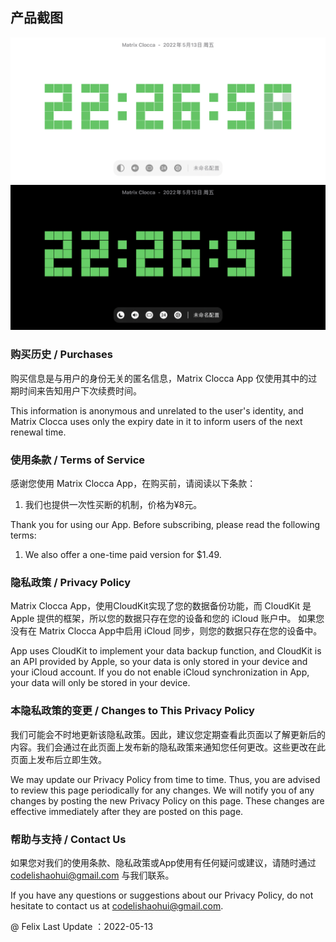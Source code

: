 
## 产品截图
![Image](https://github.com/codelishaohui/cashflow-privacy/raw/matrixclock/docs/screenshot1.png)
![Image](https://github.com/codelishaohui/cashflow-privacy/raw/matrixclock/docs/screenshot2.png)

### 购买历史 / Purchases

购买信息是与用户的身份无关的匿名信息，Matrix Clocca App 仅使用其中的过期时间来告知用户下次续费时间。

This information is anonymous and unrelated to the user's identity, and Matrix Clocca uses only the expiry date in it to inform users of the next renewal time.

### 使用条款 / Terms of Service
感谢您使用 Matrix Clocca App，在购买前，请阅读以下条款：
1. 我们也提供一次性买断的机制，价格为¥8元。

Thank you for using our App. Before subscribing, please read the following terms:
1. We also offer a one-time paid version for $1.49.

### 隐私政策 / Privacy Policy

Matrix Clocca App，使用CloudKit实现了您的数据备份功能，而 CloudKit 是 Apple 提供的框架，所以您的数据只存在您的设备和您的 iCloud 账户中。
如果您没有在 Matrix Clocca App中启用 iCloud 同步，则您的数据只存在您的设备中。

App uses CloudKit to implement your data backup function, and CloudKit is an API provided by Apple, so your data is only stored in your device and your iCloud account.
If you do not enable iCloud synchronization in App, your data will only be stored in your device.

### 本隐私政策的变更 / Changes to This Privacy Policy

我们可能会不时地更新该隐私政策。因此，建议您定期查看此页面以了解更新后的内容。我们会通过在此页面上发布新的隐私政策来通知您任何更改。这些更改在此页面上发布后立即生效。

We may update our Privacy Policy from time to time. Thus, you are advised to review this page periodically for any changes. We will notify you of any changes by posting the new Privacy Policy on this page. These changes are effective immediately after they are posted on this page.

### 帮助与支持 / Contact Us

如果您对我们的使用条款、隐私政策或App使用有任何疑问或建议，请随时通过 codelishaohui@gmail.com 与我们联系。

If you have any questions or suggestions about our Privacy Policy, do not hesitate to contact us at codelishaohui@gmail.com.



@ Felix Last Update ：2022-05-13

